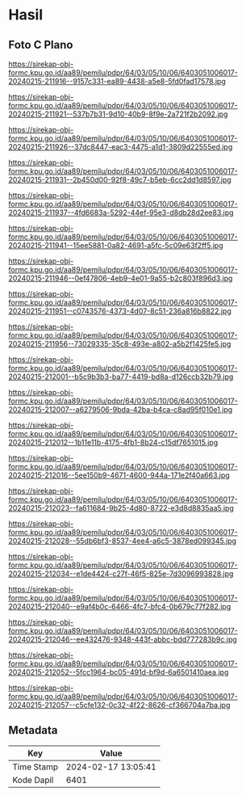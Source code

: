 # Hasil

## Foto C Plano

https://sirekap-obj-formc.kpu.go.id/aa89/pemilu/pdpr/64/03/05/10/06/6403051006017-20240215-211916--9157c331-ea89-4438-a5e8-5fd0fad17578.jpg

https://sirekap-obj-formc.kpu.go.id/aa89/pemilu/pdpr/64/03/05/10/06/6403051006017-20240215-211921--537b7b31-9d10-40b9-8f9e-2a721f2b2092.jpg

https://sirekap-obj-formc.kpu.go.id/aa89/pemilu/pdpr/64/03/05/10/06/6403051006017-20240215-211926--37dc8447-eac3-4475-a1d1-3809d22555ed.jpg

https://sirekap-obj-formc.kpu.go.id/aa89/pemilu/pdpr/64/03/05/10/06/6403051006017-20240215-211931--2b450d00-92f8-49c7-b5eb-6cc2dd1d8597.jpg

https://sirekap-obj-formc.kpu.go.id/aa89/pemilu/pdpr/64/03/05/10/06/6403051006017-20240215-211937--4fd6683a-5292-44ef-95e3-d8db28d2ee83.jpg

https://sirekap-obj-formc.kpu.go.id/aa89/pemilu/pdpr/64/03/05/10/06/6403051006017-20240215-211941--15ee5881-0a82-4691-a5fc-5c09e63f2ff5.jpg

https://sirekap-obj-formc.kpu.go.id/aa89/pemilu/pdpr/64/03/05/10/06/6403051006017-20240215-211946--0ef47806-4eb9-4e01-9a55-b2c803f896d3.jpg

https://sirekap-obj-formc.kpu.go.id/aa89/pemilu/pdpr/64/03/05/10/06/6403051006017-20240215-211951--c0743576-4373-4d07-8c51-236a816b8822.jpg

https://sirekap-obj-formc.kpu.go.id/aa89/pemilu/pdpr/64/03/05/10/06/6403051006017-20240215-211956--73029335-35c8-493e-a802-a5b2f1425fe5.jpg

https://sirekap-obj-formc.kpu.go.id/aa89/pemilu/pdpr/64/03/05/10/06/6403051006017-20240215-212001--b5c9b3b3-ba77-4419-bd8a-d126ccb32b79.jpg

https://sirekap-obj-formc.kpu.go.id/aa89/pemilu/pdpr/64/03/05/10/06/6403051006017-20240215-212007--a6279506-9bda-42ba-b4ca-c8ad95f010e1.jpg

https://sirekap-obj-formc.kpu.go.id/aa89/pemilu/pdpr/64/03/05/10/06/6403051006017-20240215-212012--1b11e11b-4175-4fb1-8b24-c15df7651015.jpg

https://sirekap-obj-formc.kpu.go.id/aa89/pemilu/pdpr/64/03/05/10/06/6403051006017-20240215-212016--5ee150b9-4671-4600-944a-171e2f40a663.jpg

https://sirekap-obj-formc.kpu.go.id/aa89/pemilu/pdpr/64/03/05/10/06/6403051006017-20240215-212023--fa611684-9b25-4d80-8722-e3d8d8835aa5.jpg

https://sirekap-obj-formc.kpu.go.id/aa89/pemilu/pdpr/64/03/05/10/06/6403051006017-20240215-212028--55db6bf3-8537-4ee4-a6c5-3878ed099345.jpg

https://sirekap-obj-formc.kpu.go.id/aa89/pemilu/pdpr/64/03/05/10/06/6403051006017-20240215-212034--e1de4424-c27f-46f5-825e-7d3096993828.jpg

https://sirekap-obj-formc.kpu.go.id/aa89/pemilu/pdpr/64/03/05/10/06/6403051006017-20240215-212040--e9af4b0c-6466-4fc7-bfc4-0b679c77f282.jpg

https://sirekap-obj-formc.kpu.go.id/aa89/pemilu/pdpr/64/03/05/10/06/6403051006017-20240215-212046--ee432476-9348-443f-abbc-bdd777283b9c.jpg

https://sirekap-obj-formc.kpu.go.id/aa89/pemilu/pdpr/64/03/05/10/06/6403051006017-20240215-212052--5fcc1964-bc05-491d-bf9d-6a6501410aea.jpg

https://sirekap-obj-formc.kpu.go.id/aa89/pemilu/pdpr/64/03/05/10/06/6403051006017-20240215-212057--c5cfe132-0c32-4f22-8626-cf366704a7ba.jpg


## Metadata

| Key        | Value               |
| ---------- | ------------------- |
| Time Stamp | 2024-02-17 13:05:41 |
| Kode Dapil | 6401                |



